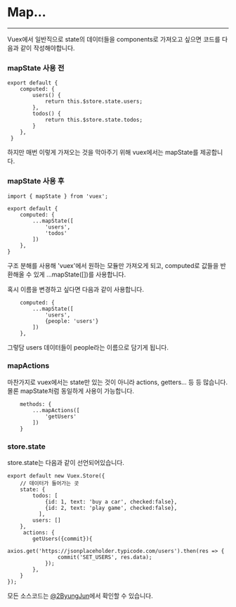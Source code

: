 # Map...
---

Vuex에서 일반직으로 state의 데이터들을 components로 가져오고 싶으면 코드를 다음과 같이 작성해야합니다.

### mapState 사용 전

```
export default {
    computed: {
        users() {
            return this.$store.state.users;
        },
        todos() {
            return this.$store.state.todos;
        }
    },
 }
```

하지만 매번 이렇게 가져오는 것을 막아주기 위해 vuex에서는 mapState를 제공합니다.

### mapState 사용 후
```
import { mapState } from 'vuex';

export default {
    computed: {
        ...mapState([
            'users',
            'todos'
        ])
    },
}
```
구조 분해를 사용해 'vuex'에서 원하는 모듈만 가져오게 되고,
computed로 값들을 반환해올 수 있게 ...mapState([])를 사용합니다.

혹시 이름을 변경하고 싶다면 다음과 같이 사용합니다.

```
    computed: {
        ...mapState([
            'users',
            {people: 'users'}
        ])
    },
```
그렇담 users 데이터들이 people라는 이름으로 담기게 됩니다.

### mapActions
마찬가지로 vuex에서는 state만 있는 것이 아니라 actions, getters... 등 등 많습니다.
몰론 mapState처럼 동일하게 사용이 가능합니다.

```
    methods: {
        ...mapActions([
            'getUsers'
        ])
    }
```
### store.state
store.state는 다음과 같이 선언되어있습니다.

```
export default new Vuex.Store({
    // 데이터가 들어가는 곳
    state: {
        todos: [
            {id: 1, text: 'buy a car', checked:false},
            {id: 2, text: 'play game', checked:false},        
          ],
        users: []
    },
     actions: {
        getUsers({commit}){
            axios.get('https://jsonplaceholder.typicode.com/users').then(res => {
                commit('SET_USERS', res.data);
            });
        },
    }
});
```

모든 소스코드는 [@2ByungJun](https://github.com/2ByungJun/VueJS)에서 확인할 수 있습니다.